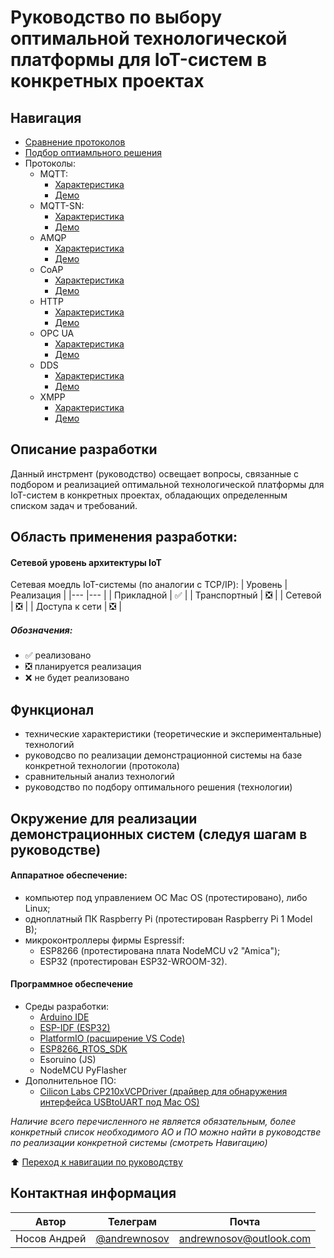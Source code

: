 # Руководство по выбору оптимальной технологической платформы для IoT-систем в конкретных проектах

## Навигация
* [Сравнение протоколов](/comparative.md)
* [Подбор оптиамльного решения](/selection.md)
* Протоколы:
  * MQTT:
    * [Характеристика](mqtt/overview-mqtt.md)
    * [Демо](mqtt/demo/README.md)
  * MQTT-SN:
    * [Характеристика](mqtt/overview-mqttsn.md)
    * [Демо](mqtt/demo-sn/README.md)
  * AMQP
    * [Характеристика](amqp/overview-amqp.md)
    * [Демо](amqp/demo/README.md)
  * CoAP
    * [Характеристика](coap/overview-coap.md)
    * [Демо](coap/demo/README.md)
  * HTTP
    * [Характеристика](http/overview-http.md)
    * [Демо](http/demo/README.md)
  * OPC UA
    * [Характеристика](opcua/overview-opcua.md)
    * [Демо](opcua/demo/README.md)
  * DDS
    * [Характеристика](dds/overview-dds.md)
    * [Демо](dds/demo/README.md)
  * XMPP
    * [Характеристика](xmpp/overview-xmpp.md)
    * [Демо](xmpp/demo/README.md)

## Описание разработки
Данный инстрмент (руководство) освещает вопросы, связанные с подбором и реализацией оптимальной технологической платформы для IoT-систем в конкретных проектах, обладающих определенным списком задач и требований.

## Область применения разработки:
#### Сетевой уровень архитектуры IoT
Сетевая моедль IoT-системы (по аналогии с TCP/IP):
| Уровень  	| Реализация  	|
|---	|---	|
| Прикладной  	| &#x2705;  	|
| Транспортный  	| &#x274E;  	|
| Сетевой 	| &#x274E;  	|
| Доступа к сети 	| &#x274E;  	|

##### Обозначения: 
* &#x2705; реализовано
* &#x274E; планируется реализация
* &#x274C; не будет реализовано

## Функционал
* технические характеристики (теоретические и экспериментальные) технологий
* руководсво по реализации демонстрационной системы на базе конкретной технологии (протокола)
* сравнительный анализ технологий
* руководство по подбору оптимального решения (технологии)

## Окружение для реализации демонстрационных систем (следуя шагам в руководстве)

#### Аппаратное обеспечение:
* компьютер под управлением ОС Mac OS (протестировано), либо Linux;
* одноплатный ПК Raspberry Pi (протестирован Raspberry Pi 1 Model B);
* микроконтроллеры фирмы Espressif:
  * ESP8266 (протестирована плата NodeMCU v2 "Amica");
  * ESP32 (протестирован ESP32-WROOM-32).

#### Программное обеспечение
* Среды разработки:
  * [Arduino IDE](https://www.arduino.cc/en/software)
  * [ESP-IDF (ESP32)](https://github.com/espressif/esp-idf)
  * [PlatformIO (расширение VS Code)](https://platformio.org)
  * [ESP8266_RTOS_SDK](https://github.com/espressif/ESP8266_RTOS_SDK)
  * Esoruino (JS)
  * NodeMCU PyFlasher
* Дополнительное ПО:
  * [Cilicon Labs CP210xVCPDriver (драйвер для обнаружения интерфейса USBtoUART под Mac OS)](https://www.silabs.com/developers/usb-to-uart-bridge-vcp-drivers)

*Наличие всего перечисленного не является обязательным, более конкретный список необходимого АО и ПО можно найти в руководстве по реализации конкретной системы (смотреть Навигацию)*


:arrow_up: [Переход к навигации по руководству](#навигация)

## Контактная информация
| Автор | Телеграм | Почта |
|-------|----------|-------|
| Носов Андрей   | [@andrewnosov](https://t.me/andrewnosov)      | <andrewnosov@outlook.com>  |


